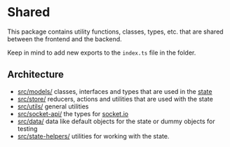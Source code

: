 # Shared

This package contains utility functions, classes, types, etc. that are shared between the frontend and the backend.

Keep in mind to add new exports to the `index.ts` file in the folder.

## Architecture

-   [src/models/](./src/models) classes, interfaces and types that are used in the [state](./src/state.ts)
-   [src/store/](./src/store) reducers, actions and utilities that are used with the state
-   [src/utils/](./src/utils) general utilities
-   [src/socket-api/](./src/socket-api) the types for [socket.io](https://socket.io/docs/v4/typescript/)
-   [src/data/](./src/data) data like default objects for the state or dummy objects for testing
-   [src/state-helpers/](./src/state-helpers) utilities for working with the state.
